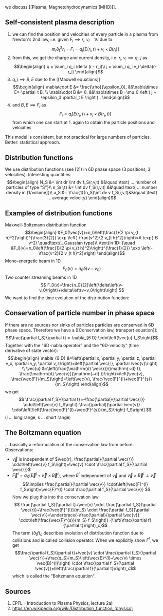 we discuss [[Plasma, Magnetohydrodynamics (MHD)]].


## Self-consistent plasma description
1. we can find the position and velocities of every particle in a plasma from Newton's 2nd law, i.e. given $F_i \implies r_i, v_i\quad \forall i$ due to $$m_i \partial_t^2 r_i = F_i = q_i \left [ E(r_i, t) + v_i\times B(r_i) \right ]$$ 
2. from this, we get the charge  and current density, i.e. $r_i, v_i \implies q_i, j$ as
$$\begin{align}
    q = \sum_i q_i \delta (r - r_i)\\
    j = \sum_i q_i v_i \delta(r-r_i)
\end{align}$$
3. $q,j\implies B,E$ due to the [[Maxwell equations]] $$\begin{align}
    \nabla\cdot E &= \frac{\rho}{\epsilon_0},  &&\nabla\times E=-\partial_t B, \\
    \nabla\cdot B &= 0, &&\nabla\times B =\mu_0 \left ( j + \epsilon_0 \partial_t E \right ) .
\end{align}$$
4. and $B,E \implies F_i$ as $$F_i = q_i \left [ E(r_i,t) + v_i \times B(r_i,t) \right ]$$ from which one can start at 1. again to obtain the particle positions and velocities.

This model is consistent, but not practical for large numbers of particles.
Better: statistical approach.


## Distribution functions
We use distribution functions (see [2]) in 6D phase space (3 positions, 3 velocities). 
Interesting quantities:
$$\begin{align}
    N_S &= \int dr \int dv f_S(r,v,t) &&\quad \text{ ... number of particles of type "S"}\\
    n_S(r,t) &= \int dv f_S(r,v,t) &&\quad \text{ ... number density in [1/volume]}\\
    u_S &= \frac{1}{n_S}\int dv v f_S(r,v,t)&&\quad \text{ ... average velocity}
\end{align}$$

## Examples of distribution functions
Maxwell-Boltzmann distribution function
$$\begin{align}
    &F_0(\vec{v})=n_0\left(\frac{1}{2 \pi v_{t h}^2}\right)^{\frac{3}{2}} \exp \left(-\frac{v^2}{2 v_{t h}^2}\right)=A \exp(-B v^2) \quad\text{...Gaussian type}\\
    \text{in 1D: }\quad &F_0(v)=n_0\left(\frac{1}{2 \pi v_{t h}^2}\right)^{\frac{1}{2}} \exp \left(-\frac{v^2}{2 v_{t h}^2}\right)
\end{align}$$
Mono-energetic beam in 1D
$$
F_0(v)=n_0 \delta\left(v-v_0\right)
$$
Two counter streaming beams in 1D
$$
F_0(v)=\frac{n_0}{2}\left[\delta\left(v-v_0\right)+\delta\left(v+v_0\right)\right]
$$
We want to find the time evolution of the distribution function:


## Conservation of particle number in phase space
If there are no sources nor sinks of particles particles are conserved in 6D phase space. Therefore we have a [[Conservation law, transport equation]]:
$$\frac{\partial f_S}{\partial t} =-\nabla_{6 D} \cdot\left(\vec{u} f_S\right)$$
Together with the "6D-nabla operator" and the "6D-velocity" (time derivative of state vector):
$$\begin{align}
    \nabla_{6 D} &=\left(\partial x, \partial y, \partial z, \partial v_x, \partial v_y, \partial v_z\right)=\left(\partial \vec{r}, \partial \vec{v}\right) \\
    \vec{u} &=\left(\frac{\mathrm{d} \vec{r}}{\mathrm{~d} t}, \frac{\mathrm{d} \vec{v}}{\mathrm{~d} t}\right)=\left(\vec{v}, \frac{\vec{F}}{m_S}\right)=\left(\vec{v}, \frac{\vec{F}^{l}+\vec{F}^{s}}{m_S}\right) 
\end{align}$$
we get
$$ \frac{\partial f_S}{\partial t}=-\frac{\partial}{\partial \vec{r}} \cdot\left(\vec{v} f_S\right)-\frac{\partial}{\partial \vec{v}} \cdot\left[\left(\frac{\vec{F}^{l}+\vec{F}^{s}}{m_S}\right) f_S\right]
$$
(l ... long range, s ... short range)


## The Boltzmann equation
... basically a reformulation of the conservation law from before.
Observations:
- $\vec{v}$ is independent of $\vec{r}, \frac{\partial}{\partial \vec{r}} \cdot\left(\vec{v} f_S\right)=\vec{v} \cdot \frac{\partial f_S}{\partial \vec{r}}$
- $\vec{F}^{l}=q_S\left(\vec{E}^{l}+\vec{v} \times \vec{B}^{l}\right)$, where $E^l$ independent of $\vec{v}$ and $\vec{v} \times \vec{B}^{l} \perp \vec{v}$
$$\implies \frac{\partial}{\partial \vec{v}} \cdot\left(\vec{F}^{l} f_S\right)=\vec{F}^{l} \cdot \frac{\partial f_S}{\partial \vec{v}} $$
Now we plug this into the conservation law
$$ \frac{\partial f_S}{\partial t}+\vec{v} \cdot \frac{\partial f_S}{\partial \vec{r}}+\frac{\vec{F}^{l}}{m_S} \cdot \frac{\partial f_S}{\partial \vec{v}}=\underbrace{-\frac{\partial}{\partial \vec{v}} \cdot\left(\frac{\vec{F}^{s}}{m_S} f_S\right)}_{\left(\frac{\partial f}{\partial t}\right)_c}$$The term $(\partial_t f)_c$ describes evolution of distribution function due to collisions and is called collision operator. When we explicitly show $F^l$, we get $$\frac{\partial f_S}{\partial t}+\vec{v} \cdot \frac{\partial f_S}{\partial \vec{r}}+\frac{q_S}{m_S}\left(\vec{E}^{l}+\vec{v} \times \vec{B}^{l}\right) \cdot \frac{\partial f_S}{\partial \vec{v}}=\left(\frac{\partial f}{\partial t}\right)_c$$ which is called the "Boltzmann equation".


## Sources
1. EPFL - Introduction to Plasma Physics, lecture 2a)
2. https://en.wikipedia.org/wiki/Distribution_function_(physics)
